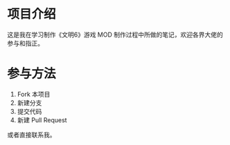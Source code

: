 
# 项目介绍
这是我在学习制作《文明6》游戏 MOD 制作过程中所做的笔记，欢迎各界大佬的参与和指正。

# 参与方法
1. Fork 本项目
2. 新建分支
3. 提交代码
4. 新建 Pull Request

或者直接联系我。
